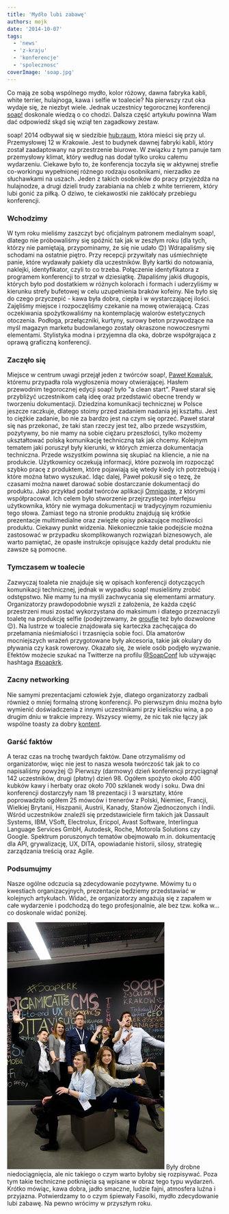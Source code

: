 ```yaml
---
title: 'Mydło lubi zabawę'
authors: mojk
date: '2014-10-07'
tags:
  - 'news'
  - 'z-kraju'
  - 'konferencje'
  - 'spolecznosc'
coverImage: 'soap.jpg'
---
```


Co mają ze sobą wspólnego mydło, kolor różowy, dawna fabryka kabli, white
terrier, hulajnoga, kawa i selfie w toalecie? Na pierwszy rzut oka wydaje się,
że niezbyt wiele. Jednak uczestnicy tegorocznej konferencji
[soap!](http://soapconf.com/) doskonale wiedzą o co chodzi. Dalsza część
artykułu powinna Wam dać odpowiedź skąd się wziął ten zagadkowy zestaw.

<!--truncate-->

soap! 2014 odbywał się w siedzibie [hub:raum](https://www.hubraum.com/), która
mieści się przy ul. Przemysłowej 12 w Krakowie. Jest to budynek dawnej fabryki
kabli, który został zaadaptowany na przestrzenie biurowe. W związku z tym panuje
tam przemysłowy klimat, który według nas dodał tylko uroku całemu wydarzeniu.
Ciekawe było to, że konferencja toczyła się w aktywnej strefie co-workingu
wypełnionej różnego rodzaju osobnikami, nierzadko ze słuchawkami na uszach.
Jeden z takich osobników do pracy przyjeżdża na hulajnodze, a drugi dzieli trudy
zarabiania na chleb z white terrierem, który lubi gonić za piłką. O dziwo, te
ciekawostki nie zakłócały przebiegu konferencji.

### Wchodzimy

W tym roku mieliśmy zaszczyt być oficjalnym patronem medialnym soap!, dlatego
nie próbowaliśmy się spóźnić tak jak w zeszłym roku (dla tych, którzy nie
pamiętają, przypominamy, że się nie udało 😊) Wdrapaliśmy się schodami na
ostatnie piętro. Przy recepcji przywitały nas uśmiechnięte panie, które wydawały
pakiety dla uczestników. Były kartki do notowania, naklejki, identyfikator,
czyli to co trzeba. Połączenie identyfikatora z programem konferencji to strzał
w dziesiątkę. Złapaliśmy jakiś długopis, których było pod dostatkiem w różnych
kolorach i formach i uderzyliśmy w kierunku strefy bufetowej w celu uzupełnienia
braków kofeiny. Nie było się do czego przyczepić - kawa była dobra, ciepła i w
wystarczającej ilości. Zajęliśmy miejsce i rozpoczęliśmy czekanie na mowę
otwierającą. Czas oczekiwania spożytkowaliśmy na kontemplację walorów
estetycznych otoczenia. Podłoga, przełączniki, kurtyny, surowy beton przywodzące
na myśl magazyn marketu budowlanego zostały okraszone nowoczesnymi elementami.
Stylistyka modna i przyjemna dla oka, dobrze współgrająca z oprawą graficzną
konferencji.

### Zaczęło się

Miejsce w centrum uwagi przejął jeden z twórców soap!,
[Paweł Kowaluk](http://soapconf.com/team/), któremu przypadła rola wygłoszenia
mowy otwierającej. Hasłem przewodnim tegorocznej edycji soap! było "a clean
start". Paweł starał się przybliżyć uczestnikom całą ideę oraz przedstawić
obecne trendy w tworzeniu dokumentacji. Dziedzina komunikacji technicznej w
Polsce jeszcze raczkuje, dlatego stoimy przed zadaniem nadania jej kształtu.
Jest to ciężkie zadanie, bo nie za bardzo jest na czym się oprzeć. Paweł starał
się nas przekonać, że taki stan rzeczy jest też, albo przede wszystkim,
pozytywny, bo nie mamy na sobie ciężaru przeszłości, tylko możemy ukształtować
polską komunikację techniczną tak jak chcemy. Kolejnym tematem jaki poruszył
były kierunki, w których zmierza dokumentacja techniczna. Przede wszystkim
powinna się skupiać na kliencie, a nie na produkcie. Użytkownicy oczekują
informacji, które pozwolą im rozpocząć szybko pracę z produktem, które pojawiają
się wtedy kiedy ich potrzebują i które można łatwo wyszukać. Idąc dalej, Paweł
pokusił się o tezę, że czasami można nawet darować sobie dostarczanie
dokumentacji do produktu. Jako przykład podał twórców aplikacji
[Omnipaste](https://www.omnipasteapp.com/), z którymi współpracował. Ich celem
było stworzenie przejrzystego interfejsu użytkownika, który nie wymaga
dokumentacji w tradycyjnym rozumieniu tego słowa. Zamiast tego na stronie
produktu znajdują się krótkie prezentacje multimedialne oraz zwięzłe opisy
pokazujące możliwości produktu. Ciekawy punkt widzenia. Niekoniecznie takie
podejście można zastosować w przypadku skomplikowanych rozwiązań biznesowych,
ale warto pamiętać, że opasłe instrukcje opisujące każdy detal produktu nie
zawsze są pomocne.

### Tymczasem w toalecie

Zazwyczaj toaleta nie znajduje się w opisach konferencji dotyczących komunikacji
technicznej, jednak w wypadku soap! musieliśmy zrobić odstępstwo. Nie mamy tu na
myśli zachwycania się elementami armatury. Organizatorzy prawdopodobnie wyszli z
założenia, że każda część przestrzeni musi zostać wykorzystana do maksimum i
dlatego przeznaczyli toaletę na produkcję selfie (podejrzewamy, że
[groufie](http://www.dailytech.com/Huawei+Trademarks+Groufie+a+Panoramic+Selfie/article34889.htm)
też było dozwolone 😉). Na lustrze w toalecie znajdowała się karteczka
zachęcająca do przełamania nieśmiałości i trzasnięcia sobie foci. Dla amatorów
mocniejszych wrażeń przygotowane były akcesoria, takie jak okulary do pływania
czy kask rowerowy. Okazało się, że wiele osób podjęło wyzwanie. Efektów możecie
szukać na Twitterze na profilu [@SoapConf](https://twitter.com/SoapConf) lub
używając hashtaga [#soapkrk](https://twitter.com/hashtag/soapkrk).

### Zacny networking

Nie samymi prezentacjami człowiek żyje, dlatego organizatorzy zadbali również o
mniej formalną stronę konferencji. Po pierwszym dniu można było wymienić
doświadczenia z innymi uczestnikami przy kieliszku wina, a po drugim dniu w
trakcie imprezy. Wszyscy wiemy, że nic tak nie łączy jak wspólne toasty za dobry
[kontent](http://techwriter.pl/langlydz-part-najn/).

### Garść faktów

A teraz czas na trochę twardych faktów. Dane otrzymaliśmy od organizatorów, więc
nie jest to nasza wesoła twórczość tak jak to co napisaliśmy powyżej 😉 Pierwszy
(darmowy) dzień konferencji przyciągnął 142 uczestników, drugi (płatny)
dzień 98. Ogółem spożyto około 400 kubków kawy i herbaty oraz około 700 szklanek
wody i soku. Dwa dni konferencji dostarczyły nam 18 prezentacji i 3 warsztaty,
które poprowadziło ogółem 25 mówców i trenerów z Polski, Niemiec, Francji,
Wielkiej Brytanii, Hiszpanii, Austrii, Kanady, Stanów Zjednoczonych i Indii.
Wśród uczestników znaleźli się przedstawiciele firm takich jak Dassault Systems,
IBM, VSoft, Electrolux, Ericpol, Avast Software, Interlingua Language Services
GmbH, Autodesk, Roche, Motorola Solutions czy Google. Spektrum poruszonych
tematów obejmowało m.in. dokumentację dla API, grywalizację, UX, DITA,
opowiadanie historii, silosy, strategię zarządzania treścią oraz Agile.

### Podsumujmy

Nasze ogólne odczucia są zdecydowanie pozytywne. Mówimy tu o kwestiach
organizacyjnych, prezentacje będziemy przedstawiać w kolejnych artykułach.
Widać, że organizatorzy angażują się z zapałem w całe wydarzenie i podchodzą do
tego profesjonalnie, ale bez tzw. kołka w... co doskonale widać poniżej.

[![_DSC7032](images/DSC7032.jpg)](http://techwriter.pl/wp-content/uploads/2014/10/DSC7032.jpg)
Były drobne niedociągnięcia, ale nic takiego o czym warto byłoby się rozpisywać.
Poza tym takie techniczne potknięcia są wpisane w obraz tego typu wydarzeń.
Krótko mówiąc, kawa dobra, jadło smaczne, ludzie fajni, atmosfera luźna i
przyjazna. Potwierdzamy to o czym śpiewały Fasolki, mydło zdecydowanie lubi
zabawę. Na pewno wrócimy w przyszłym roku.
